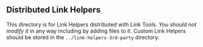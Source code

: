 ## Distributed Link Helpers

This directory is for Link Helpers distributed with Link Tools. *You should not modify it* in any way including by adding files to it. Custom Link Helpers should be stored in the `../link-helpers-3rd-party` directory.

